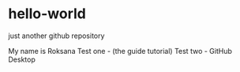 # hello-world
just another github repository

My name is Roksana Test one - (the guide tutorial)
Test two - GitHub Desktop